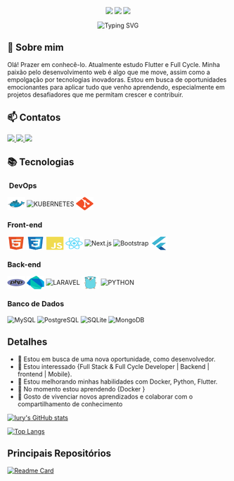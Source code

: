 <p align="center">
  <img src="https://komarev.com/ghpvc/?username=devjuniorhanun&style=for-the-badge">
  <img src="https://img.shields.io/github/followers/devjuniorhanun?style=for-the-badge">
  <img src="https://img.shields.io/github/stars/devjuniorhanun?style=for-the-badge">
</p>
<p align="center">
  <img src="https://readme-typing-svg.demolab.com?font=Fira+Code&pause=1000&random=false&width=700&lines=Ol%C3%A1%2C+Eu+sou+o+J%C3%BAnior%2C+e+seja+bem+vindo+ao+meu+Reposit%C3%B3rio." alt="Typing SVG" />
</p>

## 📖 Sobre mim
Olá! Prazer em conhecê-lo. Atualmente estudo Flutter e Full Cycle. Minha paixão pelo desenvolvimento web é algo que me move, assim como a empolgação por tecnologias inovadoras. Estou em busca de oportunidades emocionantes para aplicar tudo que venho aprendendo, especialmente em projetos desafiadores que me permitam crescer e contribuir.

## 📫 Contatos
<a href="mailto:devjuniorhanun@gmail.com" target="_blank">
  <img src="https://img.shields.io/badge/Gmail-D14836?style=for-the-badge&logo=gmail&logoColor=white">
</a>
<a href="https://www.linkedin.com/in/juniorhanun/" target="_blank">
  <img src="https://img.shields.io/badge/LinkedIn-0077B5?style=for-the-badge&logo=linkedin&logoColor=white">
</a>
<a href="https://wa.me/+5564992451574" target="_blank">
  <img src="https://img.shields.io/badge/WhatsApp-25D366?style=for-the-badge&logo=whatsapp&logoColor=white">
</a>

## 📚 Tecnologias
### &nbsp;DevOps
<div style="display: inline_block">
  <img align="center" alt="DOCKER" height="30" width="40" title="DOCKER" src="https://raw.githubusercontent.com/devicons/devicon/master/icons/docker/docker-original.svg">
  <img align="center" alt="KUBERNETES" height="30" width="40" title="KUBERNETES" src="https://cdnjs.cloudflare.com/ajax/libs/patternfly/4.0.0-rc.1/img/kubernetes-Logo.svg">
  <img align="center" alt="GIT" height="30" width="40" title="GIT" src="https://raw.githubusercontent.com/devicons/devicon/master/icons/git/git-original.svg">
</div>

### Front-end
<div style="display: inline_block">
  <img align="center" alt="HTML" height="30" width="40" title="HTML" src="https://raw.githubusercontent.com/devicons/devicon/master/icons/html5/html5-original.svg">
  <img align="center" alt="CSS" height="30" width="40" title="CSS" src="https://raw.githubusercontent.com/devicons/devicon/master/icons/css3/css3-original.svg">
  <img align="center" alt="JavaScript" height="30" width="40" title="JavaScript" src="https://raw.githubusercontent.com/devicons/devicon/master/icons/javascript/javascript-plain.svg">
   <img align="center" alt="React" height="30" width="40" title="React" src="https://raw.githubusercontent.com/devicons/devicon/master/icons/react/react-original.svg">
  <img align="center" alt="Next.js" height="30" width="40" title="Next.js" src="https://cdn.jsdelivr.net/gh/devicons/devicon/icons/nextjs/nextjs-original.svg">
  <img align="center" alt="Bootstrap" height="30" width="40" title="Bootstrap" src="https://cdn.jsdelivr.net/gh/devicons/devicon/icons/bootstrap/bootstrap-plain.svg">
<img align="center" alt="Flutter" height="30" width="40" title="Flutter" src="https://raw.githubusercontent.com/devicons/devicon/master/icons/flutter/flutter-original.svg">
</div>

### Back-end
<div style="display: inline_block">
  <img align="center" alt="PHP" height="30" width="40" title="PHP" src="https://raw.githubusercontent.com/devicons/devicon/master/icons/php/php-original.svg">
  <img align="center" alt="DART" height="30" width="40" title="DART" src="https://raw.githubusercontent.com/devicons/devicon/master/icons/dart/dart-original.svg">
  <img align="center" alt="LARAVEL" height="30" width="40" title="LARAVEL" src="https://laravel.com/img/logomark.min.svg">
   <img align="center" alt="GOLANG" height="30" width="40" title="GOLANG" src="https://raw.githubusercontent.com/devicons/devicon/master/icons/go/go-original.svg">
  <img align="center" alt="PYTHON" height="30" width="40" title="PYTON" src="https://cdn.jsdelivr.net/gh/devicons/devicon/icons/python/python-original.svg">
</div>

### Banco de Dados

<div style="display: inline_block">
  <img align="center" alt="MySQL" height="30" width="40" title="MySQL" src="https://cdn.jsdelivr.net/gh/devicons/devicon/icons/mysql/mysql-original.svg">
  <img align="center" alt="PostgreSQL" height="30" width="40" title="PostgreSQL" src="https://cdn.jsdelivr.net/gh/devicons/devicon/icons/postgresql/postgresql-original.svg">
  <img align="center" alt="SQLite" height="30" width="40" title="SQLite" src="https://cdn.jsdelivr.net/gh/devicons/devicon/icons/sqlite/sqlite-original.svg">
  <img align="center" alt="MongoDB" height="30" width="40" title="MongoDB" src="https://cdn.jsdelivr.net/gh/devicons/devicon/icons/mongodb/mongodb-original.svg">
</div>


## Detalhes
- 🔭 Estou em busca de uma nova oportunidade, como desenvolvedor.
- 👀 Estou interessado {Full Stack & Full Cycle Developer | Backend | frontend | Mobile}.
- 🌱 Estou melhorando minhas habilidades com Docker, Python, Flutter.
- 🌱 No momento estou aprendendo {Docker }
- 🤗 Gosto de vivenciar novos aprendizados e colaborar com o compartilhamento de conhecimento

[![Iury's GitHub stats](https://github-readme-stats.vercel.app/api?username=devjuniorhanun&show_icons=true&theme=radical)](https://github.com/anuraghazra/github-readme-stats)

[![Top Langs](https://github-readme-stats.vercel.app/api/top-langs/?username=devjuniorhanun&layout=compact&theme=radical)](https://github.com/anuraghazra/github-readme-stats)



## Principais Repositórios
  [![Readme Card](https://github-readme-stats.vercel.app/api/pin/?username=devjuniorhanun&repo=FormacaoPythonDeveloper&theme=radical)](https://github.com/devjuniorhanun/FormacaoPythonDeveloper)  




